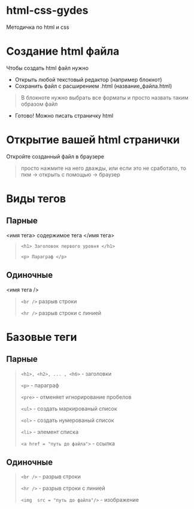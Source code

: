 # html-css-gydes
Методичка по html и css

# Создание html файла
Чтобы создать html файл нужно
* Открыть любой текстовый редактор (например блокнот)
* Сохранить файл с расширением .html (название_файла.html)
> В блокноте нужно выбрать все форматы и просто назвать таким образом файл
* Готово! Можно писать страничку html

# Открытие вашей html странички
Откройте созданный файл в браузере
> просто нажмите на него дважды, или если это не сработало, то пкм -> открыть с помощью -> браузер

# Виды тегов
## Парные
<имя тега> содержимое тега </имя тега>
> ``` <h1> Заголовок первого уровня </h1> ```
> 
> ```<p> Параграф </p> ```

## Одиночные

<имя тега />

> ```<br />```
> разрыв строки
> 
> ```<hr />```
> разрыв строки с линией

# Базовые теги

## Парные

> ```<h1>, <h2>, ... , <h6>``` - заголовки
>
> ```<p>``` - параграф
>
> ```<pre>``` - отменяет игнорирование пробелов
>
> ```<ul>``` - создать маркированый список
>
> ```<ol>``` - создать нумерованый список
>
> ```<li>``` - элемент списка
>
> ```<a href = "путь до файла">``` - ссылка

## Одиночные

> ```<br />``` - разрыв строки
>
> ```<hr />``` - разрыв строки с линией
>
> ```<img  src = "путь до файла"/>``` - изображение
